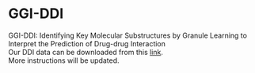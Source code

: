 # GGI-DDI
GGI-DDI: Identifying Key Molecular Substructures by Granule Learning to Interpret the Prediction of Drug-drug Interaction
<br>Our DDI data can be downloaded from this [link](https://drive.google.com/file/d/1lx-aa4aXmo_fftSWxHImvfeFycGtb3qB/view?usp=drive_link).
<br>More instructions will be updated.

